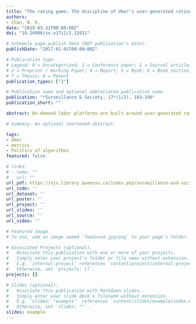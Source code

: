 ```yaml
---
title: "The rating game: The discipline of Uber's user-generated ratings"
authors:
- Chan, N. K.
date: "2019-03-31T00:00:00Z"
doi: "10.24908/ss.v17i1/2.12911"

# Schedule page publish date (NOT publication's date).
publishDate: "2017-01-01T00:00:00Z"

# Publication type.
# Legend: 0 = Uncategorized; 1 = Conference paper; 2 = Journal article;
# 3 = Preprint / Working Paper; 4 = Report; 5 = Book; 6 = Book section;
# 7 = Thesis; 8 = Patent
publication_types: ["2"]

# Publication name and optional abbreviated publication name.
publication: "*Surveillance & Society, 17*(1/2), 183-190"
publication_short: ""

abstract: On-demand labor platforms are built around user-generated rating systems that entail consumers’ monitoring of workers as a tool for algorithmic labor management. The user-generated ratings can directly determine workers’ employability. Workers are thus under pressure to score well, though they may lack knowledge about the performance metrics. Using in-depth interviews with Uber drivers, this article examines how Uber’s rating system as an engine of anxiety shapes drivers’ work practices through processes of surveillance and normalization. Specifically, drivers are prompted to play the rating game, a game that pressures them toward the normalization of platform surveillance and self-discipline for maximizing their ratings. The internalization of ratings is channeled through drivers’ reactive practices in the rating game—that is, drivers’ modification of their behavior in response to being evaluated and monitored. This article considers the socio-technical conditions under which drivers are subject to the platform surveillance and disciplinary power.

# Summary. An optional shortened abstract.

tags:
- Uber
- metrics
- Politics of algorithms
featured: false

# links:
# - name: ""
#   url: ""
url_pdf: https://ojs.library.queensu.ca/index.php/surveillance-and-society/article/view/12911/8493
url_code: ''
url_dataset: ''
url_poster: ''
url_project: ''
url_slides: ''
url_source: ''
url_video: ''

# Featured image
# To use, add an image named `featured.jpg/png` to your page's folder. 

# Associated Projects (optional).
#   Associate this publication with one or more of your projects.
#   Simply enter your project's folder or file name without extension.
#   E.g. `internal-project` references `content/project/internal-project/index.md`.
#   Otherwise, set `projects: []`.
projects: []

# Slides (optional).
#   Associate this publication with Markdown slides.
#   Simply enter your slide deck's filename without extension.
#   E.g. `slides: "example"` references `content/slides/example/index.md`.
#   Otherwise, set `slides: ""`.
slides: example
---
```

